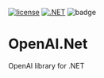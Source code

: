[![license](https://img.shields.io/badge/license-MIT-blue.svg)](https://github.com/jodendaal/OpenAI.Net/blob/main/LICENSE) [![.NET](https://github.com/jodendaal/OpenAI.Net/actions/workflows/dotnet-desktop.yml/badge.svg?branch=main)](https://github.com/jodendaal/OpenAI.Net/actions/workflows/dotnet-desktop.yml) ![badge](https://img.shields.io/endpoint?url=https://gist.githubusercontent.com//jodendaal/1823aaf39c6273b92442849479616daf/raw/OpenAI.Net-code-coverage.json)

# OpenAI.Net
OpenAI library for .NET
